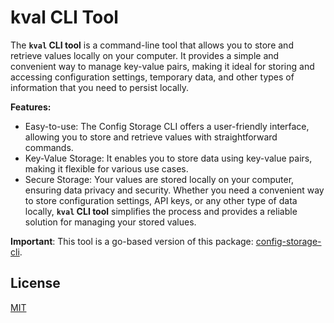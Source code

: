 # kval CLI Tool

The **`kval` CLI tool** is a command-line tool that allows you to store and retrieve values locally on your computer. It provides a simple and convenient way to manage key-value pairs, making it ideal for storing and accessing configuration settings, temporary data, and other types of information that you need to persist locally.

**Features:**
- Easy-to-use: The Config Storage CLI offers a user-friendly interface, allowing you to store and retrieve values with straightforward commands.
- Key-Value Storage: It enables you to store data using key-value pairs, making it flexible for various use cases.
- Secure Storage: Your values are stored locally on your computer, ensuring data privacy and security.
Whether you need a convenient way to store configuration settings, API keys, or any other type of data locally, **`kval` CLI tool** simplifies the process and provides a reliable solution for managing your stored values.

**Important**: This tool is a go-based version of this package: [config-storage-cli](https://github.com/vcgtz/config-storage-cli).

## License
[MIT](https://github.com/vcgtz/kval/blob/main/LICENSE)
